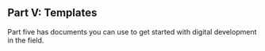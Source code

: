 ## Part V: Templates

Part five has documents you can use to get started with digital development in the field.

 